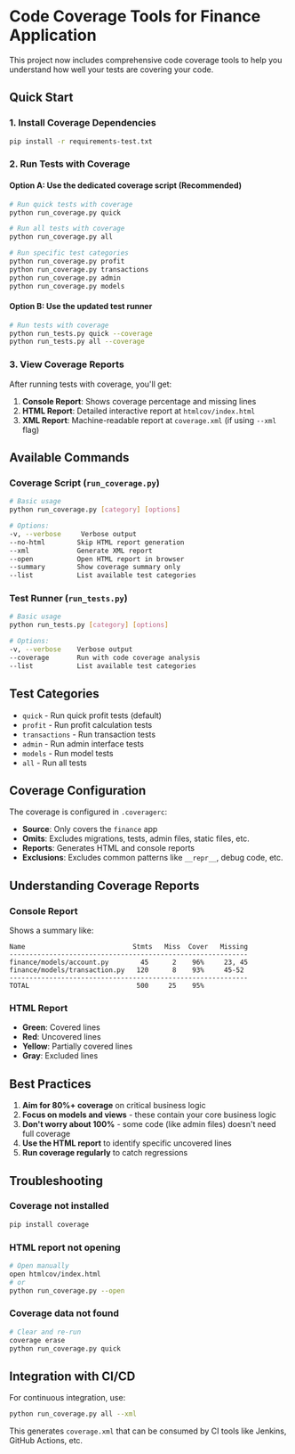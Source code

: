 # Code Coverage Tools for Finance Application

This project now includes comprehensive code coverage tools to help you understand how well your tests are covering your code.

## Quick Start

### 1. Install Coverage Dependencies
```bash
pip install -r requirements-test.txt
```

### 2. Run Tests with Coverage

#### Option A: Use the dedicated coverage script (Recommended)
```bash
# Run quick tests with coverage
python run_coverage.py quick

# Run all tests with coverage
python run_coverage.py all

# Run specific test categories
python run_coverage.py profit
python run_coverage.py transactions
python run_coverage.py admin
python run_coverage.py models
```

#### Option B: Use the updated test runner
```bash
# Run tests with coverage
python run_tests.py quick --coverage
python run_tests.py all --coverage
```

### 3. View Coverage Reports

After running tests with coverage, you'll get:

1. **Console Report**: Shows coverage percentage and missing lines
2. **HTML Report**: Detailed interactive report at `htmlcov/index.html`
3. **XML Report**: Machine-readable report at `coverage.xml` (if using `--xml` flag)

## Available Commands

### Coverage Script (`run_coverage.py`)
```bash
# Basic usage
python run_coverage.py [category] [options]

# Options:
-v, --verbose     Verbose output
--no-html        Skip HTML report generation
--xml            Generate XML report
--open           Open HTML report in browser
--summary        Show coverage summary only
--list           List available test categories
```

### Test Runner (`run_tests.py`)
```bash
# Basic usage
python run_tests.py [category] [options]

# Options:
-v, --verbose    Verbose output
--coverage       Run with code coverage analysis
--list           List available test categories
```

## Test Categories

- `quick` - Run quick profit tests (default)
- `profit` - Run profit calculation tests
- `transactions` - Run transaction tests
- `admin` - Run admin interface tests
- `models` - Run model tests
- `all` - Run all tests

## Coverage Configuration

The coverage is configured in `.coveragerc`:

- **Source**: Only covers the `finance` app
- **Omits**: Excludes migrations, tests, admin files, static files, etc.
- **Reports**: Generates HTML and console reports
- **Exclusions**: Excludes common patterns like `__repr__`, debug code, etc.

## Understanding Coverage Reports

### Console Report
Shows a summary like:
```
Name                           Stmts   Miss  Cover   Missing
------------------------------------------------------------
finance/models/account.py        45      2    96%     23, 45
finance/models/transaction.py   120      8    93%     45-52
------------------------------------------------------------
TOTAL                           500     25    95%
```

### HTML Report
- **Green**: Covered lines
- **Red**: Uncovered lines
- **Yellow**: Partially covered lines
- **Gray**: Excluded lines

## Best Practices

1. **Aim for 80%+ coverage** on critical business logic
2. **Focus on models and views** - these contain your core business logic
3. **Don't worry about 100%** - some code (like admin files) doesn't need full coverage
4. **Use the HTML report** to identify specific uncovered lines
5. **Run coverage regularly** to catch regressions

## Troubleshooting

### Coverage not installed
```bash
pip install coverage
```

### HTML report not opening
```bash
# Open manually
open htmlcov/index.html
# or
python run_coverage.py --open
```

### Coverage data not found
```bash
# Clear and re-run
coverage erase
python run_coverage.py quick
```

## Integration with CI/CD

For continuous integration, use:
```bash
python run_coverage.py all --xml
```

This generates `coverage.xml` that can be consumed by CI tools like Jenkins, GitHub Actions, etc.
